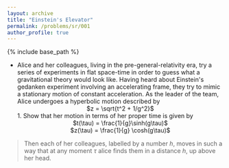 ```yaml
---
layout: archive
title: "Einstein's Elevator"
permalink: /problems/sr/001
author_profile: true
---
```


{% include base_path %}

* Alice and her colleagues, living in the pre-general-relativity era, try a series of experiments in flat space-time in order to guess what a gravitational theory would look like. Having heard about Einstein's gedanken experiment involving an accelerating frame, they try to mimic a stationary motion of constant acceleration. As the leader of the team, Alice undergoes a hyperbolic motion described by <br>
    <center>
        $z = \sqrt{t^2 + 1/g^2}$
    </center>
    1. Show that her motion in terms of her proper time is given by
        <center>
            $t(\tau) = \frac{1}{g}\sinh(g\tau)$<br>
            $z(\tau) = \frac{1}{g} \cosh(g\tau)$
        </center>
> Then each of her colleagues, labelled by a number $h$, moves in such a way that at any moment $\tau$ alice finds them in a distance $h$, up above her head.
